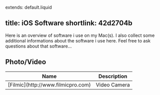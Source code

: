 extends: default.liquid

title: iOS Software
shortlink: 42d2704b
---

Here is an overview of software i use on my Mac(s). I also collect some additional
informations about the software i use here. Feel free to ask questions about that
software...

## Photo/Video

<table>
	<thead>
		<tr><th>Name</th><th>Description</th></tr>
	</thead>
	<tbody>
		<tr>
			<td>[Filmic](http://www.filmicpro.com)</td>
			<td>Video Camera</td>
		</tr>
	</tbody>
</table>
